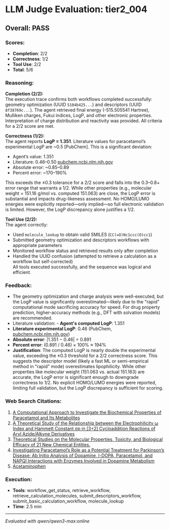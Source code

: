 # LLM Judge Evaluation: tier2_004

## Overall: PASS

### Scores:
- **Completion**: 2/2
- **Correctness**: 1/2
- **Tool Use**: 2/2
- **Total**: 5/6

### Reasoning:
**Completion (2/2):**  
The execution trace confirms both workflows completed successfully: geometry optimization (UUID `5104b425...`) and descriptors (UUID `8f38769c...`). The agent retrieved final energy (-515.505541 Hartree), Mulliken charges, Fukui indices, LogP, and other electronic properties. Interpretation of charge distribution and reactivity was provided. All criteria for a 2/2 score are met.

**Correctness (1/2):**  
The agent reports **LogP = 1.351**. Literature values for paracetamol’s experimental LogP are ~0.5 [PubChem]. This is a significant deviation:  
- Agent’s value: 1.351  
- Literature: 0.46–0.50 [pubchem.ncbi.nlm.nih.gov](https://pubchem.ncbi.nlm.nih.gov/compound/Acetaminophen#section=LogP)  
- Absolute error: ~0.85–0.89  
- Percent error: ~170–190%  

This exceeds the ±0.3 tolerance for a 2/2 score and falls into the 0.3–0.8+ error range that warrants a 1/2. While other properties (e.g., molecular weight = 151.16 g/mol vs. computed 151.063) are close, the LogP error is substantial and impacts drug-likeness assessment. No HOMO/LUMO energies were explicitly reported—only implied—so full electronic validation is limited. However, the LogP discrepancy alone justifies a 1/2.

**Tool Use (2/2):**  
The agent correctly:  
- Used `molecule_lookup` to obtain valid SMILES (`CC(=O)Nc1ccc(O)cc1`)  
- Submitted geometry optimization and descriptors workflows with appropriate parameters  
- Monitored workflow status and retrieved results only after completion  
- Handled the UUID confusion (attempted to retrieve a calculation as a workflow but self-corrected)  
All tools executed successfully, and the sequence was logical and efficient.

### Feedback:
- The geometry optimization and charge analysis were well-executed, but the LogP value is significantly overestimated—likely due to the "rapid" computational mode sacrificing accuracy for speed. For drug property prediction, higher-accuracy methods (e.g., DFT with solvation models) are recommended.
- Literature validation: - **Agent's computed LogP**: 1.351  
- **Literature experimental LogP**: 0.46 (PubChem, [pubchem.ncbi.nlm.nih.gov](https://pubchem.ncbi.nlm.nih.gov/compound/Acetaminophen#section=LogP))  
- **Absolute error**: |1.351 − 0.46| = 0.891  
- **Percent error**: (0.891 / 0.46) × 100% ≈ 194%  
- **Justification**: The computed LogP is nearly double the experimental value, exceeding the ±0.3 threshold for a 2/2 correctness score. This suggests the descriptor model (likely a fast ML or semi-empirical method in "rapid" mode) overestimates lipophilicity. While other properties like molecular weight (151.063 vs. actual 151.163) are accurate, the LogP error is significant enough to downgrade correctness to 1/2. No explicit HOMO/LUMO energies were reported, limiting full validation, but the LogP discrepancy is sufficient for scoring.

### Web Search Citations:
1. [A Computational Approach to Investigate the Biochemical Properties of Paracetamol and Its Metabolites](https://web.archive.org/web/20200507001134/https:/biomedres.us/pdfs/BJSTR.MS.ID.003789.pdf)
2. [A Theoretical Study of the Relationship between the Electrophilicity ω Index and Hammett Constant σp in [3+2] Cycloaddition Reactions of Aryl Azide/Alkyne Derivatives](https://web.archive.org/web/20180725191959/https:/res.mdpi.com/def5020006cce014c3cee2430d94352c1ae4d52baf5215b50902fa688a5216b0b2232d0afc9581efb6cd4a2b6d8016430d373ad9b8dd5a467e952d57ddb98edf021e7f080dd6239ec0292ce5c92a56d10ac07f3358cdbf9da12a52b969c8d8eb6bf62105d9a70b65f2e3a837f0e973b650c3bc4064b2708f34408de11d274bd26e6342e6220271e1529f3f657a6b591813040f0a8c50?attachment=1&filename=)
3. [Theoretical Studies on the Molecular Properties, Toxicity, and Biological Efficacy of 21 New Chemical Entities.](https://pubs.acs.org/doi/pdf/10.1021/acsomega.1c03736)
4. [Investigating Paracetamol’s Role as a Potential Treatment for Parkinson’s Disease: Ab Initio Analysis of Dopamine, l-DOPA, Paracetamol, and NAPQI Interactions with Enzymes Involved in Dopamine Metabolism](https://pubs.acs.org/doi/10.1021/acsomega.3c03888#)
5. [Acetaminophen](https://webbook.nist.gov/cgi/inchi/InChI%3D1S/C8H9NO2/c1-6(10)9-7-2-4-8(11)5-3-7/h2-5%2C11H%2C1H3%2C(H%2C9%2C10))

### Execution:
- **Tools**: workflow_get_status, retrieve_workflow, retrieve_calculation_molecules, submit_descriptors_workflow, submit_basic_calculation_workflow, molecule_lookup
- **Time**: 2.5 min

---
*Evaluated with qwen/qwen3-max:online*
